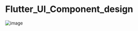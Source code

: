 # Flutter_UI_Component_design

![image](https://user-images.githubusercontent.com/118675435/225939791-7af3e3c7-1802-4761-b082-1115e8f58fca.png)
